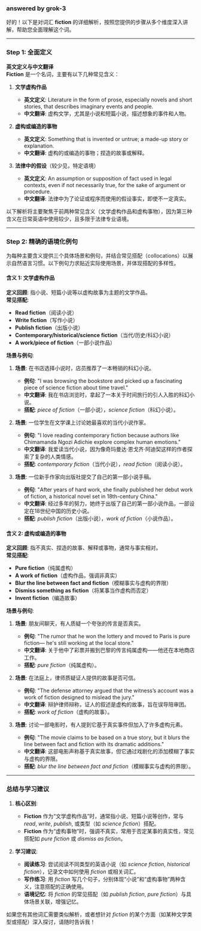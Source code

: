 ### answered by grok-3
好的！以下是对词汇 **fiction** 的详细解析，按照您提供的步骤从多个维度深入讲解，帮助您全面理解这个词。

---

### Step 1: 全面定义

**英文定义与中文翻译**  
**Fiction** 是一个名词，主要有以下几种常见含义：

1. **文学虚构作品**  
   - **英文定义**: Literature in the form of prose, especially novels and short stories, that describes imaginary events and people.  
   - **中文翻译**: 虚构文学，尤其是小说和短篇小说，描述想象的事件和人物。  

2. **虚构或编造的事物**  
   - **英文定义**: Something that is invented or untrue; a made-up story or explanation.  
   - **中文翻译**: 虚构的或编造的事物；捏造的故事或解释。  

3. **法律中的假设**（较少见，特定语境）  
   - **英文定义**: An assumption or supposition of fact used in legal contexts, even if not necessarily true, for the sake of argument or procedure.  
   - **中文翻译**: 法律中为了论证或程序而使用的假设事实，即使不一定真实。  

以下解析将主要聚焦于前两种常见含义（文学虚构作品和虚构事物），因为第三种含义在日常英语中使用较少，且多限于法律专业语境。

---

### Step 2: 精确的语境化例句

为每种主要含义提供三个具体场景和例句，并结合常见搭配（collocations）以展示自然语言习惯。以下例句力求贴近实际使用场景，并体现搭配的多样性。

#### 含义 1: 文学虚构作品
**定义回顾**: 指小说、短篇小说等以虚构故事为主题的文学作品。  
**常见搭配**:  
- **Read fiction**（阅读小说）  
- **Write fiction**（写作小说）  
- **Publish fiction**（出版小说）  
- **Contemporary/historical/science fiction**（当代/历史/科幻小说）  
- **A work/piece of fiction**（一部小说作品）  

**场景与例句**:

1. **场景**: 在书店选择小说时，店员推荐了一本畅销的科幻小说。  
   - **例句**: "I was browsing the bookstore and picked up a fascinating piece of science fiction about time travel."  
   - **中文翻译**: 我在书店浏览时，拿起了一本关于时间旅行的引人入胜的科幻小说。  
   - **搭配**: *piece of fiction*（一部小说），*science fiction*（科幻小说）。  

2. **场景**: 一位学生在文学课上讨论她最喜欢的当代小说作家。  
   - **例句**: "I love reading contemporary fiction because authors like Chimamanda Ngozi Adichie explore complex human emotions."  
   - **中文翻译**: 我爱读当代小说，因为像奇玛曼达·恩戈齐·阿迪契这样的作者探索了复杂的人类情感。  
   - **搭配**: *contemporary fiction*（当代小说），*read fiction*（阅读小说）。  

3. **场景**: 一位新手作家向出版社提交了自己的第一部小说手稿。  
   - **例句**: "After years of hard work, she finally published her debut work of fiction, a historical novel set in 18th-century China."  
   - **中文翻译**: 经过多年的努力，她终于出版了自己的第一部小说作品，一部设定在18世纪中国的历史小说。  
   - **搭配**: *publish fiction*（出版小说），*work of fiction*（小说作品）。  

#### 含义 2: 虚构或编造的事物
**定义回顾**: 指不真实、捏造的故事、解释或事物，通常与事实相对。  
**常见搭配**:  
- **Pure fiction**（纯属虚构）  
- **A work of fiction**（虚构作品，强调非真实）  
- **Blur the line between fact and fiction**（模糊事实与虚构的界限）  
- **Dismiss something as fiction**（将某事当作虚构而否定）  
- **Invent fiction**（编造故事）  

**场景与例句**:

1. **场景**: 朋友间聊天，有人质疑一个夸张的传言是否真实。  
   - **例句**: "The rumor that he won the lottery and moved to Paris is pure fiction— he's still working at the local store."  
   - **中文翻译**: 关于他中了彩票并搬到巴黎的传言纯属虚构——他还在本地商店工作。  
   - **搭配**: *pure fiction*（纯属虚构）。  

2. **场景**: 在法庭上，律师质疑证人提供的故事是否可信。  
   - **例句**: "The defense attorney argued that the witness’s account was a work of fiction designed to mislead the jury."  
   - **中文翻译**: 辩护律师辩称，证人的叙述是虚构的故事，旨在误导陪审团。  
   - **搭配**: *work of fiction*（虚构的故事）。  

3. **场景**: 讨论一部电影时，有人提到它基于真实事件但加入了许多虚构元素。  
   - **例句**: "The movie claims to be based on a true story, but it blurs the line between fact and fiction with its dramatic additions."  
   - **中文翻译**: 这部电影声称基于真实故事，但它通过戏剧化的添加模糊了事实与虚构的界限。  
   - **搭配**: *blur the line between fact and fiction*（模糊事实与虚构的界限）。  

---

### 总结与学习建议

1. **核心区别**:  
   - **Fiction** 作为“文学虚构作品”时，通常指小说、短篇小说等创作，常与 *read*, *write*, *publish*, 或类型（如 *science fiction*）搭配。  
   - **Fiction** 作为“虚构事物”时，强调不真实，常用于否定某事的真实性，常见搭配如 *pure fiction* 或 *dismiss as fiction*。  

2. **学习建议**:  
   - **阅读练习**: 尝试阅读不同类型的英语小说（如 *science fiction*, *historical fiction*），记录文中如何使用 *fiction* 或相关词汇。  
   - **写作练习**: 用 *fiction* 写几个句子，分别体现“小说”和“虚构事物”两种含义，注意搭配的正确使用。  
   - **语境记忆**: 将 *fiction* 的常见搭配（如 *publish fiction*, *pure fiction*）与具体场景关联，增强记忆。  

如果您有其他词汇需要类似解析，或者想针对 *fiction* 的某个方面（如某种文学类型或搭配）深入探讨，请随时告诉我！